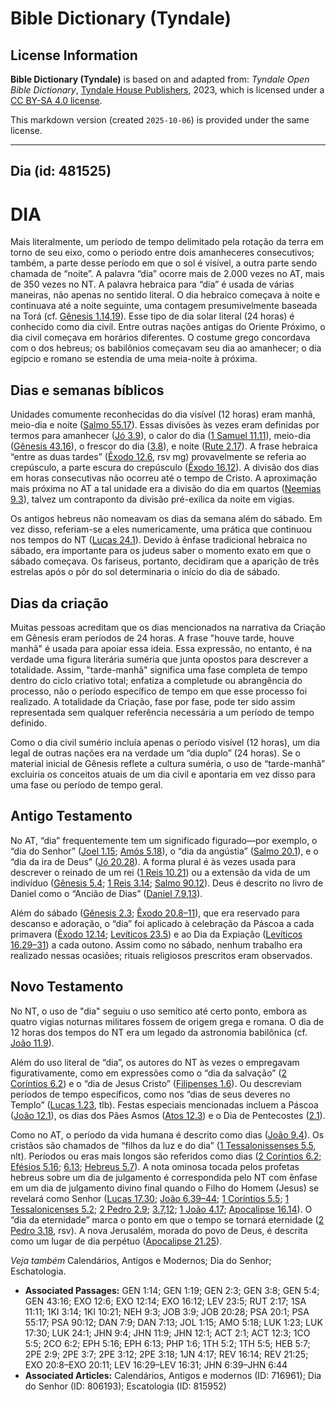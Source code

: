 # Bible Dictionary (Tyndale)

## License Information

**Bible Dictionary (Tyndale)** is based on and adapted from: _Tyndale Open Bible Dictionary_, [Tyndale House Publishers](https://tyndaleopenresources.com/), 2023, which is licensed under a [CC BY-SA 4.0 license](https://creativecommons.org/licenses/by-sa/4.0/legalcode.en).

This markdown version (created `2025-10-06`) is provided under the same license.



--------------------------------

## Dia (id: 481525)

DIA
===

Mais literalmente, um período de tempo delimitado pela rotação da terra em torno de seu eixo, como o período entre dois amanheceres consecutivos; também, a parte desse período em que o sol é visível, a outra parte sendo chamada de “noite”. A palavra “dia” ocorre mais de 2\.000 vezes no AT, mais de 350 vezes no NT. A palavra hebraica para “dia” é usada de várias maneiras, não apenas no sentido literal. O dia hebraico começava à noite e continuava até a noite seguinte, uma contagem presumivelmente baseada na Torá (cf. [Gênesis 1\.14,19](https://ref.ly/Gen1:14,Gen1:19)). Esse tipo de dia solar literal (24 horas) é conhecido como dia civil. Entre outras nações antigas do Oriente Próximo, o dia civil começava em horários diferentes. O costume grego concordava com o dos hebreus; os babilônios começavam seu dia ao amanhecer; o dia egípcio e romano se estendia de uma meia\-noite à próxima.

Dias e semanas bíblicos
-----------------------

Unidades comumente reconhecidas do dia visível (12 horas) eram manhã, meio\-dia e noite ([Salmo 55\.17](https://ref.ly/Ps55:17)). Essas divisões às vezes eram definidas por termos para amanhecer ([Jó 3\.9](https://ref.ly/Job3:9)), o calor do dia ([1 Samuel 11\.11](https://ref.ly/1Sam11:11)), meio\-dia ([Gênesis 43\.16](https://ref.ly/Gen43:16)), o frescor do dia ([3\.8](https://ref.ly/Gen3:8)), e noite ([Rute 2\.17](https://ref.ly/Ruth2:17)). A frase hebraica “entre as duas tardes” ([Êxodo 12\.6](https://ref.ly/Exod12:6), rsv mg) provavelmente se referia ao crepúsculo, a parte escura do crepúsculo ([Êxodo 16\.12](https://ref.ly/Exod16:12)). A divisão dos dias em horas consecutivas não ocorreu até o tempo de Cristo. A aproximação mais próxima no AT a tal unidade era a divisão do dia em quartos ([Neemias 9\.3](https://ref.ly/Neh9:3)), talvez um contraponto da divisão pré\-exílica da noite em vigias.

Os antigos hebreus não nomeavam os dias da semana além do sábado. Em vez disso, referiam\-se a eles numericamente, uma prática que continuou nos tempos do NT ([Lucas 24\.1](https://ref.ly/Luke24:1)). Devido à ênfase tradicional hebraica no sábado, era importante para os judeus saber o momento exato em que o sábado começava. Os fariseus, portanto, decidiram que a aparição de três estrelas após o pôr do sol determinaria o início do dia de sábado.

Dias da criação
---------------

Muitas pessoas acreditam que os dias mencionados na narrativa da Criação em Gênesis eram períodos de 24 horas. A frase "houve tarde, houve manhã" é usada para apoiar essa ideia. Essa expressão, no entanto, é na verdade uma figura literária suméria que junta opostos para descrever a totalidade. Assim, "tarde\-manhã" significa uma fase completa de tempo dentro do ciclo criativo total; enfatiza a completude ou abrangência do processo, não o período específico de tempo em que esse processo foi realizado. A totalidade da Criação, fase por fase, pode ter sido assim representada sem qualquer referência necessária a um período de tempo definido.

Como o dia civil sumério incluía apenas o período visível (12 horas), um dia legal de outras nações era na verdade um “dia duplo” (24 horas). Se o material inicial de Gênesis reflete a cultura suméria, o uso de “tarde\-manhã” excluiria os conceitos atuais de um dia civil e apontaria em vez disso para uma fase ou período de tempo geral.

Antigo Testamento
-----------------

No AT, “dia” frequentemente tem um significado figurado—por exemplo, o “dia do Senhor” ([Joel 1\.15](https://ref.ly/Joel1:15); [Amós 5\.18](https://ref.ly/Amos5:18)), o “dia da angústia” ([Salmo 20\.1](https://ref.ly/Ps20:1)), e o “dia da ira de Deus” ([Jó 20\.28](https://ref.ly/Job20:28)). A forma plural é às vezes usada para descrever o reinado de um rei ([1 Reis 10\.21](https://ref.ly/1Kgs10:21)) ou a extensão da vida de um indivíduo ([Gênesis 5\.4](https://ref.ly/Gen5:4); [1 Reis 3\.14](https://ref.ly/1Kgs3:14); [Salmo 90\.12](https://ref.ly/Ps90:12)). Deus é descrito no livro de Daniel como o “Ancião de Dias” ([Daniel 7\.9,13](https://ref.ly/Dan7:9,Dan7:13)).

Além do sábado ([Gênesis 2\.3](https://ref.ly/Gen2:3); [Êxodo 20\.8–11](https://ref.ly/Exod20:8-Exod20:11)), que era reservado para descanso e adoração, o “dia” foi aplicado à celebração da Páscoa a cada primavera ([Êxodo 12\.14](https://ref.ly/Exod12:14); [Levíticos 23\.5](https://ref.ly/Lev23:5)) e ao Dia da Expiação ([Levíticos 16\.29–31](https://ref.ly/Lev16:29-Lev16:31)) a cada outono. Assim como no sábado, nenhum trabalho era realizado nessas ocasiões; rituais religiosos prescritos eram observados.

Novo Testamento
---------------

No NT, o uso de "dia" seguiu o uso semítico até certo ponto, embora as quatro vigias noturnas militares fossem de origem grega e romana. O dia de 12 horas dos tempos do NT era um legado da astronomia babilônica (cf. [João 11\.9](https://ref.ly/John11:9)).

Além do uso literal de “dia”, os autores do NT às vezes o empregavam figurativamente, como em expressões como o “dia da salvação” ([2 Coríntios 6\.2](https://ref.ly/2Cor6:2)) e o “dia de Jesus Cristo” ([Filipenses 1\.6](https://ref.ly/Phil1:6)). Ou descreviam períodos de tempo específicos, como nos “dias de seus deveres no Templo” ([Lucas 1\.23](https://ref.ly/Luke1:23), tlb). Festas especiais mencionadas incluem a Páscoa ([João 12\.1](https://ref.ly/John12:1)), os dias dos Pães Asmos ([Atos 12\.3](https://ref.ly/Acts12:3)) e o Dia de Pentecostes ([2\.1](https://ref.ly/Acts2:1)).

Como no AT, o período da vida humana é descrito como dias ([João 9\.4](https://ref.ly/John9:4)). Os cristãos são chamados de “filhos da luz e do dia” ([1 Tessalonissenses 5\.5](https://ref.ly/1Thess5:5), nlt). Períodos ou eras mais longos são referidos como dias ([2 Coríntios 6\.2](https://ref.ly/2Cor6:2); [Efésios 5\.16](https://ref.ly/Eph5:16); [6\.13](https://ref.ly/Eph6:13); [Hebreus 5\.7](https://ref.ly/Heb5:7)). A nota ominosa tocada pelos profetas hebreus sobre um dia de julgamento é correspondida pelo NT com ênfase em um dia de julgamento divino final quando o Filho do Homem (Jesus) se revelará como Senhor ([Lucas 17\.30](https://ref.ly/Luke17:30); [João 6\.39–44](https://ref.ly/John6:39-John6:44); [1 Coríntios 5\.5](https://ref.ly/1Cor5:5); [1 Tessalonicenses 5\.2](https://ref.ly/1Thess5:2); [2 Pedro 2\.9](https://ref.ly/2Pet2:9); [3\.7,12](https://ref.ly/2Pet3:7,2Pet3:12); [1 João 4\.17](https://ref.ly/1John4:17); [Apocalipse 16\.14](https://ref.ly/Rev16:14)). O “dia da eternidade” marca o ponto em que o tempo se tornará eternidade ([2 Pedro 3\.18](https://ref.ly/2Pet3:18), rsv). A nova Jerusalém, morada do povo de Deus, é descrita como um lugar de dia perpétuo ([Apocalipse 21\.25](https://ref.ly/Rev21:25)).

*Veja também* Calendários, Antigos e Modernos; Dia do Senhor; Eschatologia.

* **Associated Passages:** GEN 1:14; GEN 1:19; GEN 2:3; GEN 3:8; GEN 5:4; GEN 43:16; EXO 12:6; EXO 12:14; EXO 16:12; LEV 23:5; RUT 2:17; 1SA 11:11; 1KI 3:14; 1KI 10:21; NEH 9:3; JOB 3:9; JOB 20:28; PSA 20:1; PSA 55:17; PSA 90:12; DAN 7:9; DAN 7:13; JOL 1:15; AMO 5:18; LUK 1:23; LUK 17:30; LUK 24:1; JHN 9:4; JHN 11:9; JHN 12:1; ACT 2:1; ACT 12:3; 1CO 5:5; 2CO 6:2; EPH 5:16; EPH 6:13; PHP 1:6; 1TH 5:2; 1TH 5:5; HEB 5:7; 2PE 2:9; 2PE 3:7; 2PE 3:12; 2PE 3:18; 1JN 4:17; REV 16:14; REV 21:25; EXO 20:8–EXO 20:11; LEV 16:29–LEV 16:31; JHN 6:39–JHN 6:44
* **Associated Articles:** Calendários, Antigos e modernos (ID: 716961); Dia do Senhor (ID: 806193); Escatologia (ID: 815952)

